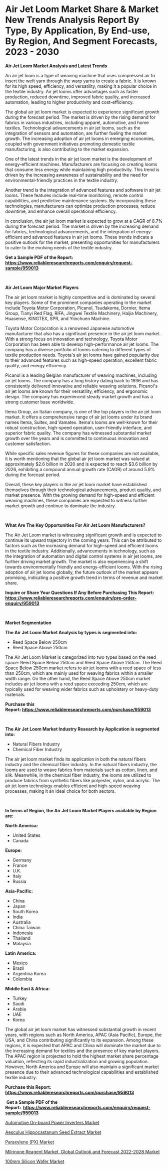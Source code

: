 <p><h1>Air Jet Loom Market Share & Market New Trends Analysis Report By Type, By Application, By End-use, By Region, And Segment Forecasts, 2023 - 2030</h1></p><p><strong>Air Jet Loom Market Analysis and Latest Trends</strong></p>
<p><p>An air jet loom is a type of weaving machine that uses compressed air to insert the weft yarn through the warp yarns to create a fabric. It is known for its high speed, efficiency, and versatility, making it a popular choice in the textile industry. Air jet looms offer advantages such as faster production, reduced downtime, improved fabric quality, and increased automation, leading to higher productivity and cost-efficiency.</p><p>The global air jet loom market is expected to experience significant growth during the forecast period. The market is driven by the rising demand for fabrics in various industries, including apparel, automotive, and home textiles. Technological advancements in air jet looms, such as the integration of sensors and automation, are further fueling the market growth. The increasing adoption of air jet looms in emerging economies, coupled with government initiatives promoting domestic textile manufacturing, is also contributing to the market expansion.</p><p>One of the latest trends in the air jet loom market is the development of energy-efficient machines. Manufacturers are focusing on creating looms that consume less energy while maintaining high productivity. This trend is driven by the increasing awareness of sustainability and the need for environmental-friendly practices in the textile industry.</p><p>Another trend is the integration of advanced features and software in air jet looms. These features include real-time monitoring, remote control capabilities, and predictive maintenance systems. By incorporating these technologies, manufacturers can optimize production processes, reduce downtime, and enhance overall operational efficiency.</p><p>In conclusion, the air jet loom market is expected to grow at a CAGR of 8.7% during the forecast period. The market is driven by the increasing demand for fabrics, technological advancements, and the integration of energy-efficient and advanced features in air jet looms. These trends indicate a positive outlook for the market, presenting opportunities for manufacturers to cater to the evolving needs of the textile industry.</p></p>
<p><strong>Get a Sample PDF of the Report:&nbsp; <a href="https://www.reliableresearchreports.com/enquiry/request-sample/959013">https://www.reliableresearchreports.com/enquiry/request-sample/959013</a></strong></p>
<p>&nbsp;</p>
<p><strong>Air Jet Loom Major Market Players</strong></p>
<p><p>The air jet loom market is highly competitive and is dominated by several key players. Some of the prominent companies operating in the market include Toyota Motor Corporation, Picanol, Tsudakoma, Dornier, Itema Group, Tianyi Red Flag, RIFA, Jingwei Textile Machinery, Haijia Machinery, Huasense, KINGTEX, SPR, and Yiinchuen Machine.</p><p>Toyota Motor Corporation is a renowned Japanese automotive manufacturer that also has a significant presence in the air jet loom market. With a strong focus on innovation and technology, Toyota Motor Corporation has been able to develop high-performance air jet looms. The company has a diverse portfolio of looms catering to different types of textile production needs. Toyota's air jet looms have gained popularity due to their advanced features such as high-speed operation, excellent fabric quality, and energy efficiency.</p><p>Picanol is a leading Belgian manufacturer of weaving machines, including air jet looms. The company has a long history dating back to 1936 and has consistently delivered innovative and reliable weaving solutions. Picanol's air jet looms are known for their versatility, efficiency, and ergonomic design. The company has experienced steady market growth and has a strong customer base worldwide.</p><p>Itema Group, an Italian company, is one of the top players in the air jet loom market. It offers a comprehensive range of air jet looms under its brand names Itema, Sultex, and Vamatex. Itema's looms are well-known for their robust construction, high-speed operation, user-friendly interface, and superior fabric quality. The company has witnessed substantial market growth over the years and is committed to continuous innovation and customer satisfaction.</p><p>While specific sales revenue figures for these companies are not available, it is worth mentioning that the global air jet loom market was valued at approximately $2.6 billion in 2020 and is expected to reach $3.6 billion by 2026, exhibiting a compound annual growth rate (CAGR) of around 5.9% during the forecast period.</p><p>Overall, these key players in the air jet loom market have established themselves through their technological advancements, product quality, and market presence. With the growing demand for high-speed and efficient weaving machines, these companies are expected to witness further market growth and continue to dominate the industry.   </p></p>
<p>&nbsp;</p>
<p><strong>What Are The Key Opportunities For Air Jet Loom Manufacturers?</strong></p>
<p><p>The Air Jet Loom market is witnessing significant growth and is expected to continue its upward trajectory in the coming years. This can be attributed to factors such as the increasing demand for high-speed and efficient looms in the textile industry. Additionally, advancements in technology, such as the integration of automation and digital control systems in air jet looms, are further driving market growth. The market is also experiencing a shift towards environmentally friendly and energy-efficient looms. With the rising adoption of air jet looms globally, the future outlook of the market appears promising, indicating a positive growth trend in terms of revenue and market share.</p></p>
<p><strong>Inquire or Share Your Questions If Any Before Purchasing This Report: <a href="https://www.reliableresearchreports.com/enquiry/pre-order-enquiry/959013">https://www.reliableresearchreports.com/enquiry/pre-order-enquiry/959013</a></strong></p>
<p>&nbsp;</p>
<p><strong>Market Segmentation</strong></p>
<p><strong>The Air Jet Loom Market Analysis by types is segmented into:</strong></p>
<p><ul><li>Reed Space Below 250cm</li><li>Reed Space Above 250cm</li></ul></p>
<p><p>The Air Jet Loom Market is categorized into two types based on the reed space: Reed Space Below 250cm and Reed Space Above 250cm. The Reed Space Below 250cm market refers to air jet looms with a reed space of less than 250cm, which are mainly used for weaving fabrics within a smaller width range. On the other hand, the Reed Space Above 250cm market includes air jet looms with a reed space exceeding 250cm, which are typically used for weaving wider fabrics such as upholstery or heavy-duty materials.</p></p>
<p><strong>Purchase this Report:&nbsp;<a href="https://www.reliableresearchreports.com/purchase/959013">https://www.reliableresearchreports.com/purchase/959013</a></strong></p>
<p>&nbsp;</p>
<p><strong>The Air Jet Loom Market Industry Research by Application is segmented into:</strong></p>
<p><ul><li>Natural Fibers Industry</li><li>Chemical Fiber Industry</li></ul></p>
<p><p>The air jet loom market finds its application in both the natural fibers industry and the chemical fiber industry. In the natural fibers industry, the looms are used to weave fabrics from materials such as cotton, linen, and silk. Meanwhile, in the chemical fiber industry, the looms are utilized to produce fabrics from synthetic fibers like polyester, nylon, and acrylic. The air jet loom technology enables efficient and high-speed weaving processes, making it an ideal choice for both sectors.</p></p>
<p>&nbsp;</p>
<p><strong>In terms of Region, the Air Jet Loom Market Players available by Region are:</strong></p>
<p>
    <p> <strong> North America: </strong>
        <ul>
            <li>United States</li>
            <li>Canada</li>
        </ul>
        </p> 
    <p> <strong> Europe: </strong>
        <ul>
            <li>Germany</li>
            <li>France</li>
            <li>U.K.</li>
            <li>Italy</li>
            <li>Russia</li>
        </ul>
        </p> 
    <p> <strong> Asia-Pacific: </strong>
        <ul>
            <li>China</li>
            <li>Japan</li>
            <li>South Korea</li>
            <li>India</li>
            <li>Australia</li>
            <li>China Taiwan</li>
            <li>Indonesia</li>
            <li>Thailand</li>
            <li>Malaysia</li>
        </ul>
        </p> 
    <p> <strong> Latin America: </strong>
        <ul>
            <li>Mexico</li>
            <li>Brazil</li>
            <li>Argentina Korea</li>
            <li>Colombia</li>
        </ul>
        </p> 
    <p> <strong> Middle East & Africa: </strong>
        <ul>
            <li>Turkey</li>
            <li>Saudi</li>
            <li>Arabia</li>
            <li>UAE</li>
            <li>Korea</li>
        </ul>
    </p>
    </p>
<p><p>The global air jet loom market has witnessed substantial growth in recent years, with regions such as North America, APAC (Asia Pacific), Europe, the USA, and China contributing significantly to its expansion. Among these regions, it is expected that APAC and China will dominate the market due to the increasing demand for textiles and the presence of key market players. The APAC region is projected to hold the highest market share percentage valuation, reflecting its rapid industrialization and growing population. However, North America and Europe will also maintain a significant market presence due to their advanced technological capabilities and established textile industry.</p></p>
<p><strong>Purchase this Report: <a href="https://www.reliableresearchreports.com/purchase/959013">https://www.reliableresearchreports.com/purchase/959013</a></strong></p>
<p>&nbsp;<strong>Get a Sample PDF of the Report:&nbsp;&nbsp;<a href="https://www.reliableresearchreports.com/enquiry/request-sample/959013">https://www.reliableresearchreports.com/enquiry/request-sample/959013</a></strong></p>
<p><strong></strong></p>
<p><p><a href="https://medium.com/@clydebeatty2023/automotive-on-board-power-inverters-market-size-growth-forecast-2023-2030-52db905c3119">Automotive On-board Power Inverters Market</a></p><p><a href="https://www.linkedin.com/pulse/aesculus-hippocastanum-seed-extract-market-insights-players-uqirc/">Aesculus Hippocastanum Seed Extract Market</a></p><p><a href="https://medium.com/@jeffreymohr2023/paraxylene-px-market-size-growth-forecast-2023-2030-f6e2515b0dbd">Paraxylene (PX) Market</a></p><p><a href="https://issuu.com/reportprime-2/docs/milrinone-reagent-market-global-outlook-and-foreca?fr=xKAE9_zU1NQ">Milrinone Reagent Market, Global Outlook and Forecast 2022-2028 Market</a></p><p><a href="https://www.reportprime.com/100mm-silicon-wafer-r2167">100mm Silicon Wafer Market</a></p></p>